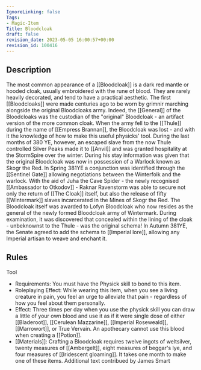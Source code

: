 ```yaml
---
IgnoreLinking: false
Tags:
- Magic-Item
Title: Bloodcloak
draft: false
revision_date: 2023-05-05 16:00:57+00:00
revision_id: 100416
---
```


## Description
The most common appearance of a [[Bloodcloak]] is a dark red mantle or hooded cloak, usually embroidered with the rune of blood. They are rarely heavily decorated, and tend to have a practical aesthetic.
The first [[Bloodcloaks]] were made centuries ago to be worn by grimnir marching alongside the original Bloodcloaks army. Indeed, the [[General]] of the Bloodcloaks was the custodian of the "original" Bloodcloak - an artifact version of the more common cloak. When the army fell to the [[Thule]] during the name of [[Empress Brannan]], the Bloodcloak was lost - and with it the knowledge of how to make this useful physicks' tool. 
During the last months of 380 YE, however, an escaped slave from the now Thule controlled Silver Peaks made it to [[Anvil]] and was granted hospitality at the StormSpire over the winter. During his stay information was given that the original Bloodcloak was now in possession of a Warlock known as Skogr the Red. In Spring 381YE a conjunction was identified through the [[Sentinel Gate]] allowing negotiations between the Winterfolk and the warlock. With the aid of Juha the Cave Spider - the newly recognised [[Ambassador to Otkodov]] - Raknar Ravenstorm was able to secure not only the return of [[The Cloak]] itself, but also the release of fifty [[Wintermark]] slaves incarcerated in the Mines of Skogr the Red. The Bloodcloak itself was awarded to Lofyn Bloodcloak who now resides as the general of the newly formed Bloodcloak army of Wintermark.
During examination, it was discovered that concealed within the lining of the cloak - unbeknownst to the Thule - was the original schema! In Autumn 381YE, the Senate agreed to add the schema to [[Imperial lore]], allowing any Imperial artisan to weave and enchant it.
## Rules
Tool
* Requirements: You must have the Physick skill to bond to this item.
* Roleplaying Effect: While wearing this item, when you see a living creature in pain, you feel an urge to alleviate that pain - regardless of how you feel about them personally.
* Effect: Three times per day when you use the physick skill you can draw a little of your own blood and use it as if it were single dose of either [[Bladeroot]], [[Cerulean Mazzarine]], [[Imperial Roseweald]], [[Marrowort]], or True Vervain. An apothecary cannot use this blood when creating a [[Potion]].
* [[Materials]]: Crafting a Bloodcloak requires twelve ingots of weltsilver, twenty measures of [[Ambergelt]], eight measures of beggar's lye, and four measures of [[Iridescent gloaming]]. It takes one month to make one of these items.
Additional text contribued by James Smart